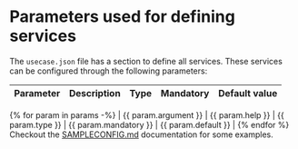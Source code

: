 # Parameters used for defining services

The `usecase.json` file has a section to define all services. These services can be configured through the following parameters:

| Parameter | Description | Type  | Mandatory | Default value |
|---|---|---|---|---|
{% for param in params -%}
| {{ param.argument }} | {{ param.help }} | {{ param.type }} | {{ param.mandatory }} | {{ param.default }} |
{% endfor %}
Checkout the [SAMPLECONFIG.md](/docs/SAMPLECONFIG.md) documentation for some examples.
